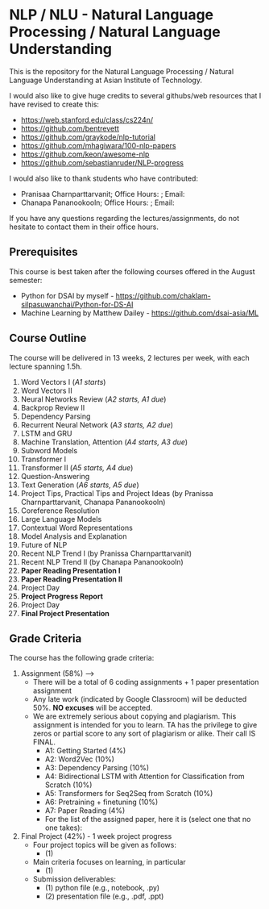 # NLP / NLU - Natural Language Processing / Natural Language Understanding

This is the repository for the Natural Language Processing / Natural Language Understanding at Asian Institute of Technology.

I would also like to give huge credits to several githubs/web resources that I have revised to create this:

- https://web.stanford.edu/class/cs224n/
- https://github.com/bentrevett
- https://github.com/graykode/nlp-tutorial
- https://github.com/mhagiwara/100-nlp-papers
- https://github.com/keon/awesome-nlp
- https://github.com/sebastianruder/NLP-progress

I would also like to thank students who have contributed:

- Pranisaa Charnparttarvanit; Office Hours:  ; Email: 
- Chanapa Pananookooln; Office Hours:  ; Email: 

If you have any questions regarding the lectures/assignments, do not hesitate to contact them in their office hours.

## Prerequisites

This course is best taken after the following courses offered in the August semester:

- Python for DSAI by myself - https://github.com/chaklam-silpasuwanchai/Python-for-DS-AI
- Machine Learning by Matthew Dailey - https://github.com/dsai-asia/ML

## Course Outline

The course will be delivered in 13 weeks, 2 lectures per week, with each lecture spanning 1.5h.

1. Word Vectors I (*A1 starts*)
2. Word Vectors II 
3. Neural Networks Review (*A2 starts, A1 due*)
4. Backprop Review II
5. Dependency Parsing
6. Recurrent Neural Network (*A3 starts, A2 due*)
7. LSTM and GRU
8. Machine Translation, Attention (*A4 starts, A3 due*)
9. Subword Models
10. Transformer I
11. Transformer II (*A5 starts, A4 due*)
12. Question-Answering 
13. Text Generation (*A6 starts, A5 due*)
14. Project Tips, Practical Tips and Project Ideas (by Pranissa Charnparttarvanit, Chanapa Pananookooln)
15. Coreference Resolution
16. Large Language Models
17. Contextual Word Representations
18. Model Analysis and Explanation
19. Future of NLP
20. Recent NLP Trend I (by Pranissa Charnparttarvanit)
21. Recent NLP Trend II (by Chanapa Pananookooln)
22. **Paper Reading Presentation I**
23. **Paper Reading Presentation II**
24. Project Day
25. **Project Progress Report**
26. Project Day
27. **Final Project Presentation**

## Grade Criteria

The course has the following grade criteria:
1. Assignment (58%) --> 
    - There will be a total of 6 coding assignments + 1 paper presentation assignment
    - Any late work (indicated by Google Classroom) will be deducted 50%.  **NO excuses** will be accepted.
    - We are extremely serious about copying and plagiarism.  This assignment is intended for you to learn.  TA has the privilege to give zeros or partial score to any sort of plagiarism or alike.  Their call IS FINAL.
      -  A1: Getting Started (4%)
      -  A2: Word2Vec (10%)
      -  A3: Dependency Parsing (10%)
      -  A4: Bidirectional LSTM with Attention for Classification from Scratch (10%)
      -  A5: Transformers for Seq2Seq from Scratch (10%)
      -  A6: Pretraining + finetuning (10%)
      -  A7: Paper Reading (4%)  
        - For the list of the assigned paper, here it is (select one that no one takes):   
2. Final Project (42%) - 1 week project progress
    - Four project topics will be given as follows:
      - (1) 
    - Main criteria focuses on learning, in particular
      - (1)  
    - Submission deliverables:  
      - (1) python file (e.g., notebook, .py)
      - (2) presentation file (e.g., .pdf, .ppt) 
